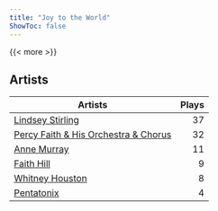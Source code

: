 ```yaml
---
title: "Joy to the World"
ShowToc: false
---
```


{{< more >}}

## Artists
Artists | Plays 
----- | -----: 
[Lindsey Stirling](/artists/lindsey-stirling-780013) | 37
[Percy Faith & His Orchestra & Chorus](/artists/percy-faith-his-orchestra-chorus-30066836) | 32
[Anne Murray](/artists/anne-murray-28649) | 11
[Faith Hill](/artists/faith-hill-58019) | 9
[Whitney Houston](/artists/whitney-houston-87166) | 8
[Pentatonix](/artists/pentatonix-655231) | 4

